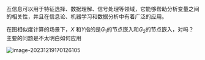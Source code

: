 互信息可以用于特征选择、数据理解、信号处理等领域，它能够帮助分析变量之间的相关性，并且在信息论、机器学习和数据分析中有着广泛的应用。



在图相似度计算的场景下，$X$ 和$Y$指的是$G_1$的节点嵌入和$G_2$的节点嵌入，对吗？ 主要的问题是不太明白如何应用

![image-20231219170126105](https://img.fffu.fun/image-bed/2023/12/19/image-20231219222601192.png)
